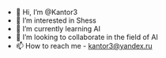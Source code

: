 - 👋 Hi, I’m @Kantor3
- 👀 I’m interested in Shess
- 🌱 I’m currently learning AI
- 💞️ I’m looking to collaborate in the field of AI
- 📫 How to reach me - kantor3@yandex.ru
